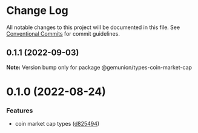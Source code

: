 # Change Log

All notable changes to this project will be documented in this file.
See [Conventional Commits](https://conventionalcommits.org) for commit guidelines.

## 0.1.1 (2022-09-03)

**Note:** Version bump only for package @gemunion/types-coin-market-cap





# 0.1.0 (2022-08-24)


### Features

* coin market cap types ([d825494](https://github.com/gemunion/common-packages/commit/d8254944d70f5cee453cbc43327c9f7ddcd466f4))
